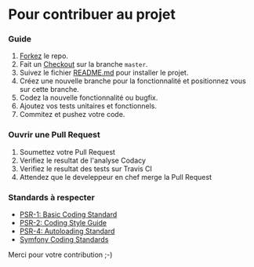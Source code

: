 ﻿Pour contribuer au projet
====

### Guide

1. [Forkez](https://help.github.com/articles/fork-a-repo/) le repo.
1. Fait un [Checkout](https://git-scm.com/docs/git-checkout) sur la branche `master`.
1. Suivez le fichier [README.md](https://github.com/coco2053/To-Do-And-Co/blob/master/README.md) pour installer le projet.
1. Créez une nouvelle branche pour la fonctionnalité et positionnez vous sur cette branche.
1. Codez la nouvelle fonctionnalité ou bugfix.
1. Ajoutez vos tests unitaires et fonctionnels.
1. Commitez et pushez votre code.

### Ouvrir une Pull Request

1. Soumettez votre Pull Request
1. Verifiez le resultat de l'analyse Codacy
1. Verifiez le resultat des tests sur Travis CI
1. Attendez que le develeppeur en chef merge la Pull Request

### Standards à respecter

- [PSR-1: Basic Coding Standard](https://github.com/php-fig/fig-standards/blob/master/accepted/PSR-1-basic-coding-standard.md)
- [PSR-2: Coding Style Guide](https://github.com/php-fig/fig-standards/blob/master/accepted/PSR-2-coding-style-guide.md)
- [PSR-4: Autoloading Standard](https://github.com/php-fig/fig-standards/blob/master/accepted/PSR-4-autoloader.md)
- [Symfony Coding Standards](https://symfony.com/doc/current/contributing/code/standards.html)

 Merci pour votre contribution ;-)


